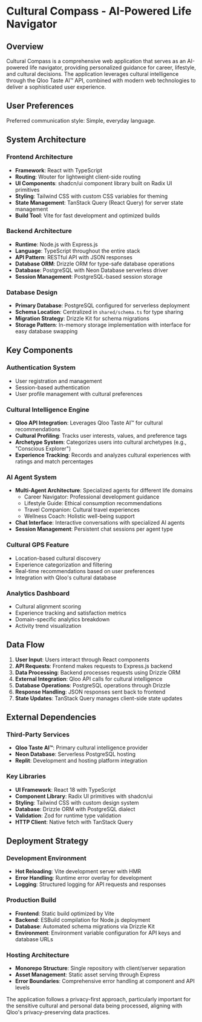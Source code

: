 # Cultural Compass - AI-Powered Life Navigator

## Overview

Cultural Compass is a comprehensive web application that serves as an AI-powered life navigator, providing personalized guidance for career, lifestyle, and cultural decisions. The application leverages cultural intelligence through the Qloo Taste AI™ API, combined with modern web technologies to deliver a sophisticated user experience.

## User Preferences

Preferred communication style: Simple, everyday language.

## System Architecture

### Frontend Architecture
- **Framework**: React with TypeScript
- **Routing**: Wouter for lightweight client-side routing
- **UI Components**: shadcn/ui component library built on Radix UI primitives
- **Styling**: Tailwind CSS with custom CSS variables for theming
- **State Management**: TanStack Query (React Query) for server state management
- **Build Tool**: Vite for fast development and optimized builds

### Backend Architecture
- **Runtime**: Node.js with Express.js
- **Language**: TypeScript throughout the entire stack
- **API Pattern**: RESTful API with JSON responses
- **Database ORM**: Drizzle ORM for type-safe database operations
- **Database**: PostgreSQL with Neon Database serverless driver
- **Session Management**: PostgreSQL-based session storage

### Database Design
- **Primary Database**: PostgreSQL configured for serverless deployment
- **Schema Location**: Centralized in `shared/schema.ts` for type sharing
- **Migration Strategy**: Drizzle Kit for schema migrations
- **Storage Pattern**: In-memory storage implementation with interface for easy database swapping

## Key Components

### Authentication System
- User registration and management
- Session-based authentication
- User profile management with cultural preferences

### Cultural Intelligence Engine
- **Qloo API Integration**: Leverages Qloo Taste AI™ for cultural recommendations
- **Cultural Profiling**: Tracks user interests, values, and preference tags
- **Archetype System**: Categorizes users into cultural archetypes (e.g., "Conscious Explorer")
- **Experience Tracking**: Records and analyzes cultural experiences with ratings and match percentages

### AI Agent System
- **Multi-Agent Architecture**: Specialized agents for different life domains
  - Career Navigator: Professional development guidance
  - Lifestyle Guide: Ethical consumption recommendations
  - Travel Companion: Cultural travel experiences
  - Wellness Coach: Holistic well-being support
- **Chat Interface**: Interactive conversations with specialized AI agents
- **Session Management**: Persistent chat sessions per agent type

### Cultural GPS Feature
- Location-based cultural discovery
- Experience categorization and filtering
- Real-time recommendations based on user preferences
- Integration with Qloo's cultural database

### Analytics Dashboard
- Cultural alignment scoring
- Experience tracking and satisfaction metrics
- Domain-specific analytics breakdown
- Activity trend visualization

## Data Flow

1. **User Input**: Users interact through React components
2. **API Requests**: Frontend makes requests to Express.js backend
3. **Data Processing**: Backend processes requests using Drizzle ORM
4. **External Integration**: Qloo API calls for cultural intelligence
5. **Database Operations**: PostgreSQL operations through Drizzle
6. **Response Handling**: JSON responses sent back to frontend
7. **State Updates**: TanStack Query manages client-side state updates

## External Dependencies

### Third-Party Services
- **Qloo Taste AI™**: Primary cultural intelligence provider
- **Neon Database**: Serverless PostgreSQL hosting
- **Replit**: Development and hosting platform integration

### Key Libraries
- **UI Framework**: React 18 with TypeScript
- **Component Library**: Radix UI primitives with shadcn/ui
- **Styling**: Tailwind CSS with custom design system
- **Database**: Drizzle ORM with PostgreSQL dialect
- **Validation**: Zod for runtime type validation
- **HTTP Client**: Native fetch with TanStack Query

## Deployment Strategy

### Development Environment
- **Hot Reloading**: Vite development server with HMR
- **Error Handling**: Runtime error overlay for development
- **Logging**: Structured logging for API requests and responses

### Production Build
- **Frontend**: Static build optimized by Vite
- **Backend**: ESBuild compilation for Node.js deployment
- **Database**: Automated schema migrations via Drizzle Kit
- **Environment**: Environment variable configuration for API keys and database URLs

### Hosting Architecture
- **Monorepo Structure**: Single repository with client/server separation
- **Asset Management**: Static asset serving through Express
- **Error Boundaries**: Comprehensive error handling at component and API levels

The application follows a privacy-first approach, particularly important for the sensitive cultural and personal data being processed, aligning with Qloo's privacy-preserving data practices.